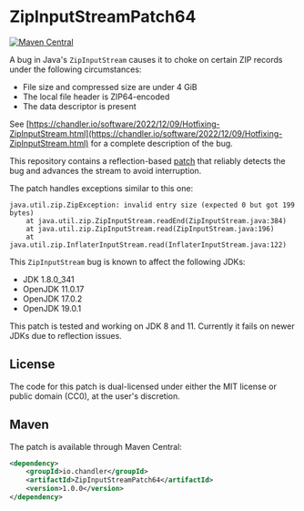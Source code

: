 # ZipInputStreamPatch64

[![Maven Central](https://maven-badges.herokuapp.com/maven-central/io.chandler/ZipInputStreamPatch64/badge.svg)](https://maven-badges.herokuapp.com/maven-central/io.chandler/ZipInputStreamPatch64)

A bug in Java's ``ZipInputStream`` causes it to choke on certain ZIP records under the following circumstances:
 - File size and compressed size are under 4 GiB
 - The local file header is ZIP64-encoded
 - The data descriptor is present

See [https://chandler.io/software/2022/12/09/Hotfixing-ZipInputStream.html](https://chandler.io/software/2022/12/09/Hotfixing-ZipInputStream.html) for a complete description of the bug.

This repository contains a reflection-based [patch](https://github.com/cjgriscom/) that reliably detects the bug and advances the stream to avoid interruption.

The patch handles exceptions similar to this one:
```
java.util.zip.ZipException: invalid entry size (expected 0 but got 199 bytes)
	at java.util.zip.ZipInputStream.readEnd(ZipInputStream.java:384)
	at java.util.zip.ZipInputStream.read(ZipInputStream.java:196)
	at java.util.zip.InflaterInputStream.read(InflaterInputStream.java:122)
```

This ``ZipInputStream`` bug is known to affect the following JDKs:
 - JDK 1.8.0_341
 - OpenJDK 11.0.17
 - OpenJDK 17.0.2
 - OpenJDK 19.0.1
 
This patch is tested and working on JDK 8 and 11.  Currently it fails on newer JDKs due to reflection issues.

## License

The code for this patch is dual-licensed under either the MIT license or public domain (CC0), at the user's discretion.

## Maven

The patch is available through Maven Central:

```xml
<dependency>
    <groupId>io.chandler</groupId>
    <artifactId>ZipInputStreamPatch64</artifactId>
    <version>1.0.0</version>
</dependency>
```
